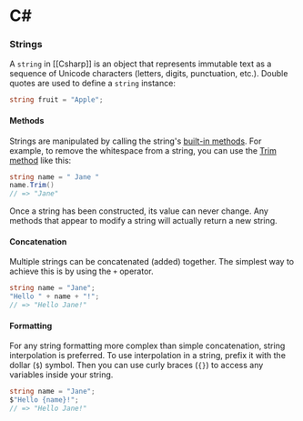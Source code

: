 # C# 
### Strings

A `string` in [[Csharp]] is an object that represents immutable text as a sequence of Unicode characters (letters, digits, punctuation, etc.). Double quotes are used to define a `string` instance:

```csharp
string fruit = "Apple";
```

#### Methods

Strings are manipulated by calling the string's [built-in methods](https://docs.microsoft.com/en-us/dotnet/api/system.string). For example, to remove the whitespace from a string, you can use the [Trim method](https://docs.microsoft.com/en-us/dotnet/csharp/how-to/modify-string-contents#trim-white-space) like this:

```csharp
string name = " Jane "
name.Trim()
// => "Jane"
```

Once a string has been constructed, its value can never change. Any methods that appear to modify a string will actually return a new string.

#### Concatenation

Multiple strings can be concatenated (added) together. The simplest way to achieve this is by using the `+` operator.

```csharp
string name = "Jane";
"Hello " + name + "!";
// => "Hello Jane!"
```

#### Formatting

For any string formatting more complex than simple concatenation, string interpolation is preferred. To use interpolation in a string, prefix it with the dollar (`$`) symbol. Then you can use curly braces (`{}`) to access any variables inside your string.

```csharp
string name = "Jane";
$"Hello {name}!";
// => "Hello Jane!"
```